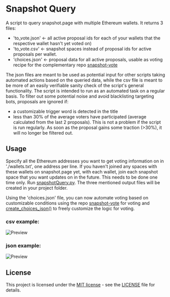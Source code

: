 # Snapshot Query


A script to query snapshot.page with multiple Ethereum wallets. It returns 3 files:
* 'to_vote.json' <- all active proposal ids for each of your wallets that the respective wallet hasn't
yet voted on)
* 'to_vote.csv' <- snapshot spaces instead of proposal ids for active proposals  per wallet.
* 'choices.json' <- proposal data for all active proposals, usable as voting recipe for the complementary repo [snapshot-vote](https://github.com/al-matty/snapshot-vote)

The json files are meant to be used as potential input for other scripts taking automated actions based on the queried data, while the csv file is meant to be more of an easily verifiable sanity check of the script's general functionality. The script is intended to run as an automated task on a regular basis.
To filter out some potential noise and avoid blacklisting targeting bots, proposals are ignored if:
- a customizable trigger word is detected in the title
- less than 30% of the average voters have participated (average calculated from the last 2 proposals). This is not a problem if the script is run regularly. As soon as the proposal gains some traction (>30%), it will no longer be filtered out.


## Usage

Specify all the Ethereum addresses you want to get voting information on in './wallets.txt', one address per line. 
If you haven't joined any spaces with these wallets on snapshot.page yet, with each wallet, join each snapshot space that you want updates on in the future. This needs to be done one time only. Run [snapshotQuery.py](https://github.com/al-matty/snapshot-query/blob/main/snapshotQuery.py).
The three mentioned output files will be created in your project folder. 

Using the 'choices.json' file, you can now automate voting based on customizable conditions using the repo [snapshot-vote](https://github.com/al-matty/snapshot-vote) for voting and [create_choices_json()](https://github.com/al-matty/snapshot-query/blob/main/functions.py#:~:text=function_name)
to freely customize the logic for voting.

### csv example:


![Preview](https://github.com/al-matty/snapshot-voter/blob/main/csv_example.png)


### json example:


![Preview](https://github.com/al-matty/snapshot-voter/blob/main/json_example.png)


## License

This project is licensed under the [MIT license](https://github.com/al-matty/telegram-merch-bot/blob/main/LICENSE) - see the [LICENSE](https://github.com/al-matty/snapshot-voter/blob/main/LICENSE) file for details.
